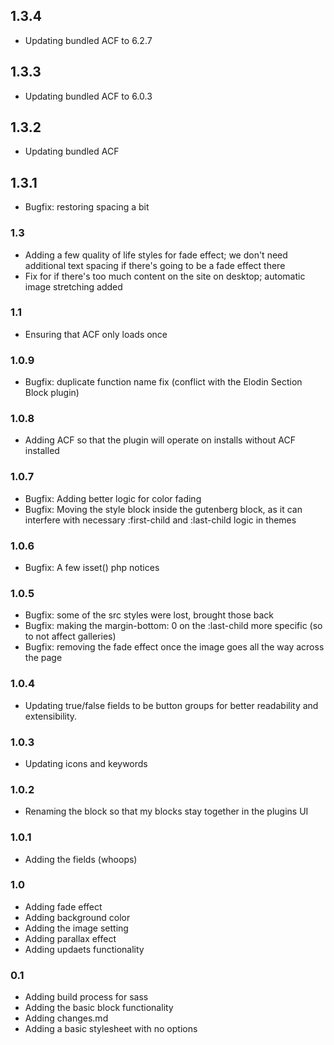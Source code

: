 ## 1.3.4

-   Updating bundled ACF to 6.2.7

## 1.3.3

-   Updating bundled ACF to 6.0.3

## 1.3.2

-   Updating bundled ACF

## 1.3.1

-   Bugfix: restoring spacing a bit

### 1.3

-   Adding a few quality of life styles for fade effect; we don't need additional text spacing if there's going to be a fade effect there
-   Fix for if there's too much content on the site on desktop; automatic image stretching added

### 1.1

-   Ensuring that ACF only loads once

### 1.0.9

-   Bugfix: duplicate function name fix (conflict with the Elodin Section Block plugin)

### 1.0.8

-   Adding ACF so that the plugin will operate on installs without ACF installed

### 1.0.7

-   Bugfix: Adding better logic for color fading
-   Bugfix: Moving the style block inside the gutenberg block, as it can interfere with necessary :first-child and :last-child logic in themes

### 1.0.6

-   Bugfix: A few isset() php notices

### 1.0.5

-   Bugfix: some of the src styles were lost, brought those back
-   Bugfix: making the margin-bottom: 0 on the :last-child more specific (so to not affect galleries)
-   Bugfix: removing the fade effect once the image goes all the way across the page

### 1.0.4

-   Updating true/false fields to be button groups for better readability and extensibility.

### 1.0.3

-   Updating icons and keywords

### 1.0.2

-   Renaming the block so that my blocks stay together in the plugins UI

### 1.0.1

-   Adding the fields (whoops)

### 1.0

-   Adding fade effect
-   Adding background color
-   Adding the image setting
-   Adding parallax effect
-   Adding updaets functionality

### 0.1

-   Adding build process for sass
-   Adding the basic block functionality
-   Adding changes.md
-   Adding a basic stylesheet with no options
